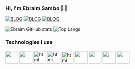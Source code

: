 
### Hi, I'm Ebraim Sambo 🤚🏼


[![BLOG](https://img.shields.io/badge/Facebook-1877F2?style=for-the-badge&logo=facebook&logoColor=white)](https://www.facebook.com/profile.php?id=100083712730969)
[![BLOG](https://img.shields.io/badge/Instagram-E4405F?style=for-the-badge&logo=instagram&logoColor=white)](https://twitter.com/ebraimsambo)
[![BLOG](https://img.shields.io/badge/Twitter-1DA1F2?style=for-the-badge&logo=twitter&logoColor=white)](https://twitter.com/ebraimsambo)


![Ebraim GitHub stats](https://github-readme-stats.vercel.app/api?username=Ebraimsambo&show_icons=true&theme=dracula)
![Top Langs](https://github-readme-stats.vercel.app/api/top-langs/?username=Ebraimsambo&hide_progress=true)

### Technologies I use

<div style="display: inline_block">
<img style="height: 40px"  src="https://cdn.jsdelivr.net/gh/devicons/devicon@latest/icons/nestjs/nestjs-original.svg"/>
<img style="height: 40px"  src="https://cdn.jsdelivr.net/gh/devicons/devicon@latest/icons/nextjs/nextjs-original.svg"/>
  <img alt="html" style="height: 40px" src="https://cdn.jsdelivr.net/gh/devicons/devicon@latest/icons/react/react-original.svg" />
<img alt="html" style="height: 40px" src="https://cdn.jsdelivr.net/gh/devicons/devicon@latest/icons/laravel/laravel-original.svg" />
<img alt="html" style="height: 38px" src="https://cdn.jsdelivr.net/gh/devicons/devicon@latest/icons/nodejs/nodejs-original.svg" />
<img style="height: 40px"  src="https://cdn.jsdelivr.net/gh/devicons/devicon@latest/icons/adonisjs/adonisjs-original.svg"/>
<img style="height: 40px" src="https://cdn.jsdelivr.net/gh/devicons/devicon@latest/icons/dotnetcore/dotnetcore-original.svg" />
<img style="height: 40px" src="https://cdn.jsdelivr.net/gh/devicons/devicon@latest/icons/flask/flask-original.svg" />
<img style="height: 40px"  src="https://cdn.jsdelivr.net/gh/devicons/devicon@latest/icons/rails/rails-plain-wordmark.svg"/>          

</div>
